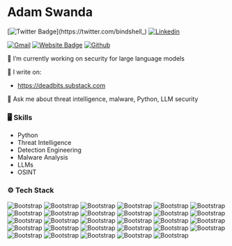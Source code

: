 # Adam Swanda

[![Twitter Badge](https://img.shields.io/badge/-Twitter-1da1f2?labelColor=1da1f2&logo=twitter&logoColor=white&link=https://twitter.com/bindshell_)](https://twitter.com/bindshell_)
[![Linkedin](https://img.shields.io/badge/-LinkedIn-blue?style=flat&logo=Linkedin&logoColor=white)](https://www.linkedin.com/in/adamswanda/)

[![Gmail](https://img.shields.io/badge/-Gmail-c14438?style=flat&logo=Gmail&logoColor=white)](mailto:adam@deadbits.org)
[![Website Badge](https://img.shields.io/badge/-Website-c14438?style=flat&logo=Google-Chrome&logoColor=white&link=https://www.deadbits.org)](https://www.deadbits.org)
[![Github](https://img.shields.io/github/followers/deadbits?label=Follow&style=social)](https://github.com/deadbits)

🔭 I’m currently working on security for large language models

📝 I write on:
* https://deadbits.substack.com

💬 Ask me about threat intelligence, malware, Python, LLM security


### 🖥 Skills

- Python
- Threat Intelligence
- Detection Engineering
- Malware Analysis
- LLMs
- OSINT

### ⚙️ Tech Stack

![Bootstrap](https://img.shields.io/badge/-Python-05122A?style=flat-square&logo=Python&color=353535) ![Bootstrap](https://img.shields.io/badge/-C-05122A?style=flat-square&logo=C&color=353535) ![Bootstrap](https://img.shields.io/badge/-Javascript-05122A?style=flat-square&logo=Javascript&color=353535) ![Bootstrap](https://img.shields.io/badge/-Ruby-05122A?style=flat-square&logo=Ruby&color=353535) ![Bootstrap](https://img.shields.io/badge/-Notion-05122A?style=flat-square&logo=Notion&color=353535) ![Bootstrap](https://img.shields.io/badge/-Haskell-05122A?style=flat-square&logo=Haskell&color=353535) ![Bootstrap](https://img.shields.io/badge/-Docker-05122A?style=flat-square&logo=Docker&color=353535) ![Bootstrap](https://img.shields.io/badge/-PyTorch-05122A?style=flat-square&logo=PyTorch&color=353535) ![Bootstrap](https://img.shields.io/badge/-Scikit%20Learn-05122A?style=flat-square&logo=Scikit-Learn&color=353535) ![Bootstrap](https://img.shields.io/badge/-MongoDB-05122A?style=flat-square&logo=MongoDB&color=353535) ![Bootstrap](https://img.shields.io/badge/-MySQL-05122A?style=flat-square&logo=MySQL&color=353535) ![Bootstrap](https://img.shields.io/badge/-PostgreSQL-05122A?style=flat-square&logo=PostgreSQL&color=353535) ![Bootstrap](https://img.shields.io/badge/-Neo4j-05122A?style=flat-square&logo=Neo4j&color=353535) ![Bootstrap](https://img.shields.io/badge/-Redis-05122A?style=flat-square&logo=Redis&color=353535) ![Bootstrap](https://img.shields.io/badge/-SQLite-05122A?style=flat-square&logo=SQLite&color=353535) ![Bootstrap](https://img.shields.io/badge/-Pandas-05122A?style=flat-square&logo=Pandas&color=353535) ![Bootstrap](https://img.shields.io/badge/-Numpy-05122A?style=flat-square&logo=Numpy&color=353535) ![Bootstrap](https://img.shields.io/badge/-Flask-05122A?style=flat-square&logo=Flask&color=353535) ![Bootstrap](https://img.shields.io/badge/-Django-05122A?style=flat-square&logo=Django&color=353535) ![Bootstrap](https://img.shields.io/badge/-Visual%20Studio%20Code-05122A?style=flat-square&logo=Visual-Studio-Code&color=353535) ![Bootstrap](https://img.shields.io/badge/-AWS-05122A?style=flat-square&logo=AWS&color=353535) ![Bootstrap](https://img.shields.io/badge/-DigitalOcean-05122A?style=flat-square&logo=DigitalOcean&color=353535) ![Bootstrap](https://img.shields.io/badge/-DataDog-05122A?style=flat-square&logo=DataDog&color=353535) ![Bootstrap](https://img.shields.io/badge/-Vercel-05122A?style=flat-square&logo=Vercel&color=353535) ![Bootstrap](https://img.shields.io/badge/-FastAPI-05122A?style=flat-square&logo=FastAPI&color=353535) ![Bootstrap](https://img.shields.io/badge/-Anaconda-05122A?style=flat-square&logo=Anaconda&color=353535) ![Bootstrap](https://img.shields.io/badge/-GitHub-05122A?style=flat-square&logo=GitHub&color=353535) ![Bootstrap](https://img.shields.io/badge/-Apache-05122A?style=flat-square&logo=Apache&color=353535) ![Bootstrap](https://img.shields.io/badge/-Nginx-05122A?style=flat-square&logo=Nginx&color=353535)
